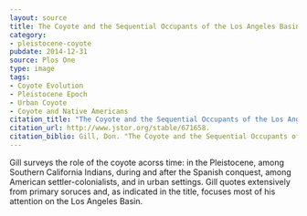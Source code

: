 ```yaml
---
layout: source
title: The Coyote and the Sequential Occupants of the Los Angeles Basin
category: 
- pleistocene-coyote
pubdate: 2014-12-31
source: Plos One
type: image
tags:
- Coyote Evolution
- Pleistocene Epoch
- Urban Coyote
- Coyote and Native Americans
citation_title: "The Coyote and the Sequential Occupants of the Los Angeles Basin"
citation_url: http://www.jstor.org/stable/671658.
citation_biblio: Gill, Don. "The Coyote and the Sequential Occupants of the Los Angeles Basin." American Anthropologist, New Series, 72, no. 4 (1970). 821-26. http://www.jstor.org/stable/671658.
---
```



Gill surveys the role of the coyote acorss time: in the Pleistocene, among Southern California Indians, during and after the Spanish conquest, among American settler-colonialists, and in urban settings. Gill quotes extensively from primary soruces and, as indicated in the title, focuses most of his attention on the Los Angeles Basin.
